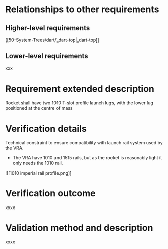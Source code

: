 # Relationships to other requirements
## Higher-level requirements
[[50-System-Trees/dart/_dart-top|_dart-top]]
## Lower-level requirements
xxx
# Requirement extended description
Rocket shall have two 1010 T-slot profile launch lugs, with the lower lug positioned at the centre of mass

# Verification details
Technical constraint to ensure compatibility with launch rail system used by the VRA.
- The VRA have 1010 and 1515 rails, but as the rocket is reasonably light it only needs the 1010 rail.

![[1010 imperial rail profile.png]]

# Verification outcome
xxxx

# Validation method and description
xxxx
